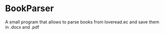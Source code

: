 # BookParser

A small program that allows to parse books from loveread.ec and save them in .docx and .pdf
